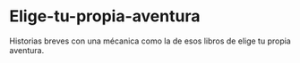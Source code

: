# Elige-tu-propia-aventura
Historias breves con una mécanica como la de esos libros de elige tu propia aventura.
